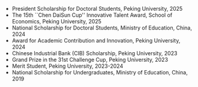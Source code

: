 - President Scholarship for Doctoral Students, Peking University, 2025
- The 15th ``Chen DaiSun Cup'' Innovative Talent Award, School of Economics, Peking University, 2025
- National Scholarship for Doctoral Students, Ministry of Education, China, 2024
- Award for Academic Contribution and Innovation, Peking University, 2024
- Chinese Industrial Bank (CIB) Scholarship, Peking University, 2023
- Grand Prize in the 31st Challenge Cup, Peking University, 2023
- Merit Student, Peking University, 2023-2024
- National Scholarship for Undergraduates, Ministry of Education, China, 2019
